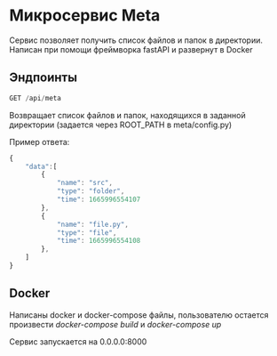# Микросервис Meta
Сервис позволяет получить список файлов и папок в директории.
Написан при помощи фреймворка fastAPI и развернут в Docker

## Эндпоинты

```js
GET /api/meta 
```
Возвращает список файлов и папок, находящихся в заданной директории (задается через ROOT_PATH в meta/config.py)

Пример ответа:
```js
{
    "data":[
        {
            "name": "src",
            "type": "folder",
            "time": 1665996554107
        },
        {
            "name": "file.py",
            "type": "file",
            "time": 1665996554108
        },
    ]
}
``` 

## Docker

Написаны docker и docker-compose файлы, пользователю остается произвести *docker-compose build* и *docker-compose up*

Cервис запускается на 0.0.0.0:8000
